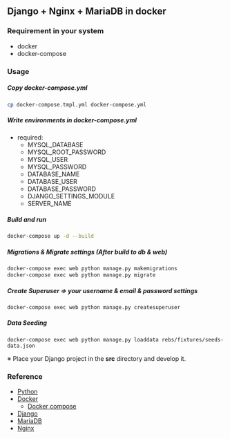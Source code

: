 ## Django + Nginx + MariaDB in docker

### Requirement in your system

- docker
- docker-compose

### Usage

##### Copy docker-compose.yml
```bash
cp docker-compose.tmpl.yml docker-compose.yml
```

##### Write environments in docker-compose.yml
- required: 
  - MYSQL_DATABASE
  - MYSQL_ROOT_PASSWORD
  - MYSQL_USER
  - MYSQL_PASSWORD
  - DATABASE_NAME 
  - DATABASE_USER
  - DATABASE_PASSWORD
  - DJANGO_SETTINGS_MODULE
  - SERVER_NAME
  
##### Build and run
```bash
docker-compose up -d --build
```

##### Migrations & Migrate settings (After build to db & web)

```bash
docker-compose exec web python manage.py makemigrations
docker-compose exec web python manage.py migrate
```

##### Create Superuser => your username & email & password settings

```bash
docker-compose exec web python manage.py createsuperuser
```

##### Data Seeding

```
docker-compose exec web python manage.py loaddata rebs/fixtures/seeds-data.json 
```

※ Place your Django project in the **src** directory and develop it.


### Reference
- [Python](www.python.org)
- [Docker](www.docker.com)
    - [Docker compose](docs.docker.com/compose)
- [Django](www.djangoproject.com)
- [MariaDB](mariadb.org)
- [Nginx](https://www.nginx.com/)

